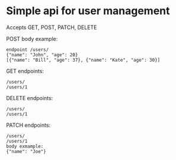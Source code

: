 # Simple api for user management
Accepts GET, POST, PATCH, DELETE

POST body example:

	endpoint /users/
	{"name": "John", "age": 20}
	[{"name": "Bill", "age": 37}, {"name": "Kate", "age": 30}]
	
GET endpoints:

	/users/
	/users/1
	
DELETE endpoints:

	/users/
	/users/1
	
PATCH endpoints:

	/users/
	/users/1
	body exmample:
	{"name": "Joe"}

